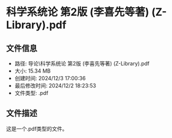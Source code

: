 ﻿# 科学系统论 第2版 (李喜先等著) (Z-Library).pdf

## 文件信息
- 路径: 导论\科学系统论 第2版 (李喜先等著) (Z-Library).pdf
- 大小: 15.34 MB
- 创建时间: 2024/12/3 17:00:36
- 最后修改时间: 2024/12/2 18:23:53
- 文件类型: .pdf

## 文件描述
这是一个.pdf类型的文件。

